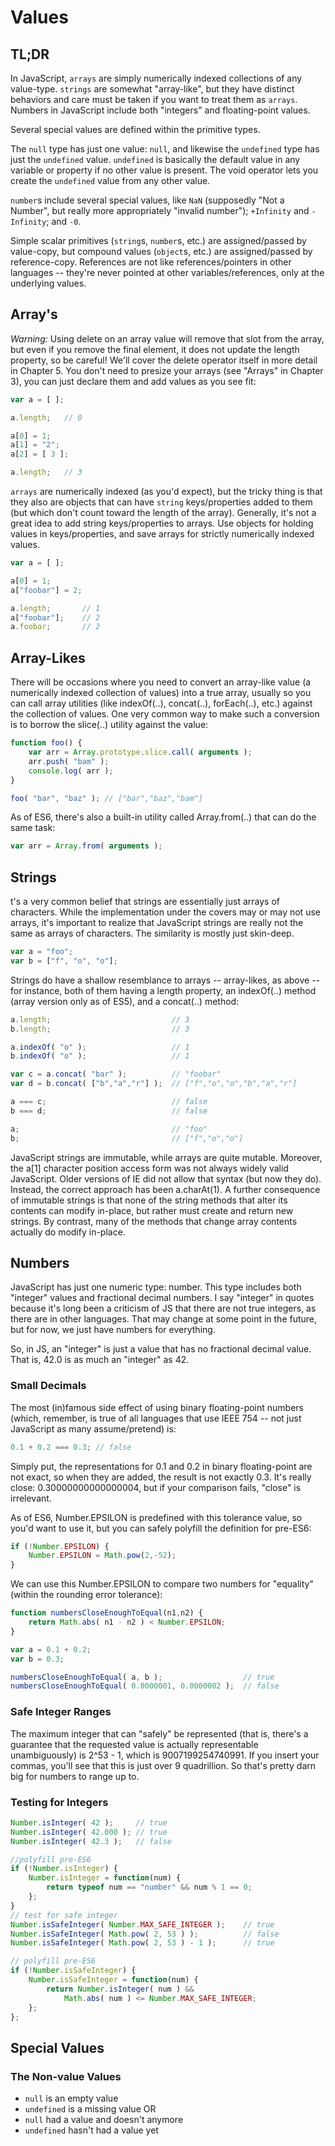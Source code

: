 # Values

## TL;DR
In JavaScript, `arrays` are simply numerically indexed collections of any value-type. `strings` are somewhat "array-like", but they have distinct behaviors and care must be taken if you want to treat them as `arrays`. Numbers in JavaScript include both "integers" and floating-point values.

Several special values are defined within the primitive types.

The `null` type has just one value: `null`, and likewise the `undefined` type has just the `undefined` value. `undefined` is basically the default value in any variable or property if no other value is present. The void operator lets you create the `undefined` value from any other value.

`number`s include several special values, like `NaN` (supposedly "Not a Number", but really more appropriately "invalid number"); `+Infinity` and `-Infinity`; and `-0`.

Simple scalar primitives (`string`s, `number`s, etc.) are assigned/passed by value-copy, but compound values (`object`s, etc.) are assigned/passed by reference-copy. References are not like references/pointers in other languages -- they're never pointed at other variables/references, only at the underlying values.

## Array's
*Warning:* Using delete on an array value will remove that slot from the array, but even if you remove the final element, it does not update the length property, so be careful! We'll cover the delete operator itself in more detail in Chapter 5.
You don't need to presize your arrays (see "Arrays" in Chapter 3), you can just declare them and add values as you see fit:
```javascript
var a = [ ];

a.length;	// 0

a[0] = 1;
a[1] = "2";
a[2] = [ 3 ];

a.length;	// 3
```

`arrays` are numerically indexed (as you'd expect), but the tricky thing is that they also are objects that can have `string` keys/properties added to them (but which don't count toward the length of the array). Generally, it's not a great idea to add string keys/properties to arrays. Use objects for holding values in keys/properties, and save arrays for strictly numerically indexed values.

```javascript
var a = [ ];

a[0] = 1;
a["foobar"] = 2;

a.length;		// 1
a["foobar"];	// 2
a.foobar;		// 2
``` 

## Array-Likes
There will be occasions where you need to convert an array-like value (a numerically indexed collection of values) into a true array, usually so you can call array utilities (like indexOf(..), concat(..), forEach(..), etc.) against the collection of values. One very common way to make such a conversion is to borrow the slice(..) utility against the value:
```javascript
function foo() {
	var arr = Array.prototype.slice.call( arguments );
	arr.push( "bam" );
	console.log( arr );
}

foo( "bar", "baz" ); // ["bar","baz","bam"]
```

As of ES6, there's also a built-in utility called Array.from(..) that can do the same task:
```javascript
var arr = Array.from( arguments );
```

## Strings
t's a very common belief that strings are essentially just arrays of characters. While the implementation under the covers may or may not use arrays, it's important to realize that JavaScript strings are really not the same as arrays of characters. The similarity is mostly just skin-deep.
```javascript
var a = "foo";
var b = ["f", "o", "o"];
```
Strings do have a shallow resemblance to arrays -- array-likes, as above -- for instance, both of them having a length property, an indexOf(..) method (array version only as of ES5), and a concat(..) method:
```javascript
a.length;							// 3
b.length;							// 3

a.indexOf( "o" );					// 1
b.indexOf( "o" );					// 1

var c = a.concat( "bar" );			// "foobar"
var d = b.concat( ["b","a","r"] );	// ["f","o","o","b","a","r"]

a === c;							// false
b === d;							// false

a;									// "foo"
b;									// ["f","o","o"]
```
JavaScript strings are immutable, while arrays are quite mutable. Moreover, the a[1] character position access form was not always widely valid JavaScript. Older versions of IE did not allow that syntax (but now they do). Instead, the correct approach has been a.charAt(1). A further consequence of immutable strings is that none of the string methods that alter its contents can modify in-place, but rather must create and return new strings. By contrast, many of the methods that change array contents actually do modify in-place.

## Numbers
JavaScript has just one numeric type: number. This type includes both "integer" values and fractional decimal numbers. I say "integer" in quotes because it's long been a criticism of JS that there are not true integers, as there are in other languages. That may change at some point in the future, but for now, we just have numbers for everything.

So, in JS, an "integer" is just a value that has no fractional decimal value. That is, 42.0 is as much an "integer" as 42.

### Small Decimals
The most (in)famous side effect of using binary floating-point numbers (which, remember, is true of all languages that use IEEE 754 -- not just JavaScript as many assume/pretend) is:
```javascript
0.1 + 0.2 === 0.3; // false
```
Simply put, the representations for 0.1 and 0.2 in binary floating-point are not exact, so when they are added, the result is not exactly 0.3. It's really close: 0.30000000000000004, but if your comparison fails, "close" is irrelevant.

As of ES6, Number.EPSILON is predefined with this tolerance value, so you'd want to use it, but you can safely polyfill the definition for pre-ES6:
```javascript
if (!Number.EPSILON) {
	Number.EPSILON = Math.pow(2,-52);
}
```
We can use this Number.EPSILON to compare two numbers for "equality" (within the rounding error tolerance):
```javascript
function numbersCloseEnoughToEqual(n1,n2) {
	return Math.abs( n1 - n2 ) < Number.EPSILON;
}

var a = 0.1 + 0.2;
var b = 0.3;

numbersCloseEnoughToEqual( a, b );					// true
numbersCloseEnoughToEqual( 0.0000001, 0.0000002 );	// false
```
### Safe Integer Ranges
The maximum integer that can "safely" be represented (that is, there's a guarantee that the requested value is actually representable unambiguously) is 2^53 - 1, which is 9007199254740991. If you insert your commas, you'll see that this is just over 9 quadrillion. So that's pretty darn big for numbers to range up to.

### Testing for Integers
```javascript
Number.isInteger( 42 );		// true
Number.isInteger( 42.000 );	// true
Number.isInteger( 42.3 );	// false

//polyfill pre-ES6
if (!Number.isInteger) {
	Number.isInteger = function(num) {
		return typeof num == "number" && num % 1 == 0;
	};
}
// test for safe integer
Number.isSafeInteger( Number.MAX_SAFE_INTEGER );	// true
Number.isSafeInteger( Math.pow( 2, 53 ) );			// false
Number.isSafeInteger( Math.pow( 2, 53 ) - 1 );		// true

// polyfill pre-ES6
if (!Number.isSafeInteger) {
	Number.isSafeInteger = function(num) {
		return Number.isInteger( num ) &&
			Math.abs( num ) <= Number.MAX_SAFE_INTEGER;
	};
};
```

## Special Values
### The Non-value Values
* `null` is an empty value
* `undefined` is a missing value
OR
* `null` had a value and doesn't anymore
* `undefined` hasn't had a value yet
